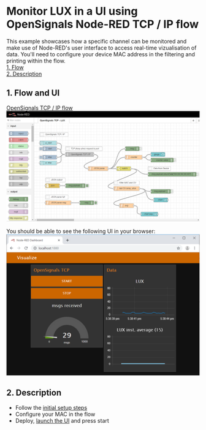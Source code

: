 # Monitor LUX in a UI using OpenSignals Node-RED TCP / IP flow

This example showcases how a specific channel can be monitored and make use of Node-RED's user interface to access real-time vizualisation of data. 
You'll need to configure your device MAC address in the filtering and printing within the flow.  
[1. Flow](#flow)  
[2. Description](#desc)  

##  1. Flow and UI <a name="flow"></a>  
[OpenSignals TCP / IP flow](/OS_TCP_LUX_ui.json)  
![LUX UI FLow](LUX_mon_flow.png "OpenSignals TCP LUX UI Flow")

You should be able to see the following UI in your browser:
![LUX UI FLow](LUX_mon_ui.png "OpenSignals TCP LUX UI")


##  2. Description <a name="desc"></a>  
- Follow the [initial setup steps](https://github.com/malfarasplux/opensignals-nodered/)  
- Configure your MAC in the flow  
- Deploy, [launch the UI](http://localhost:1880/ui) and press start   
